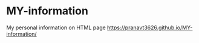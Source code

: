 # MY-information
My personal information on HTML page 
https://pranavt3626.github.io/MY-information/
